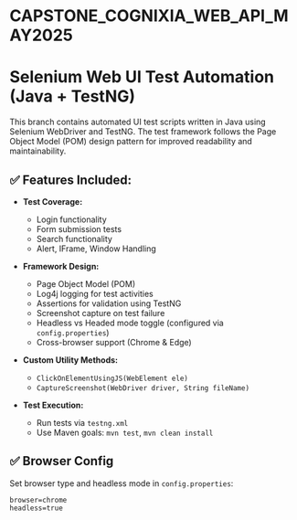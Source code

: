 # CAPSTONE_COGNIXIA_WEB_API_MAY2025

# Selenium Web UI Test Automation (Java + TestNG)

This branch contains automated UI test scripts written in Java using Selenium WebDriver and TestNG. The test framework follows the Page Object Model (POM) design pattern for improved readability and maintainability.

## ✅ Features Included:

- **Test Coverage:**
  - Login functionality
  - Form submission tests
  - Search functionality
  - Alert, IFrame, Window Handling

- **Framework Design:**
  - Page Object Model (POM)
  - Log4j logging for test activities
  - Assertions for validation using TestNG
  - Screenshot capture on test failure
  - Headless vs Headed mode toggle (configured via `config.properties`)
  - Cross-browser support (Chrome & Edge)

- **Custom Utility Methods:**
  - `ClickOnElementUsingJS(WebElement ele)`
  - `CaptureScreenshot(WebDriver driver, String fileName)`

- **Test Execution:**
  - Run tests via `testng.xml`
  - Use Maven goals: `mvn test`, `mvn clean install`

## ✅ Browser Config

Set browser type and headless mode in `config.properties`:

```properties
browser=chrome
headless=true
